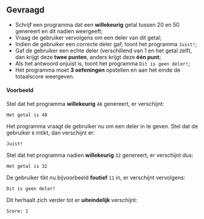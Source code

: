 ## Gevraagd

* Schrijf een programma dat een **willekeurig** getal tussen 20 en 50 genereert en dit nadien weergeeft;
* Vraag de gebruiker vervolgens om een deler van dit getal;
* Indien de gebruiker een correcte deler gaf, toont het programma `Juist!`;
* Gaf de gebruiker een echte deler (verschillend van 1 en het getal zelf), dan krijgt deze **twee punten**, anders krijgt deze **één punt**;
* Als het antwoord onjuist is, toont het programma `Dit is geen deler!`;
* Het programma moet **3 oefeningen** opstellen en aan het einde de totaalscore weergeven.

#### Voorbeeld

Stel dat het programma **willekeurig** `48` genereert, er verschijnt:

```
Het getal is 48
```

Het programma vraagt de gebruiker nu om een deler in te geven. Stel dat de gebruiker `6` intikt, dan verschijnt er:

```
Juist!
```

Stel dat het programma nadien **willekeurig** `32` genereert, er verschijnt dus:

```
Het getal is 32
```

De gebruiker tikt nu bijvoorbeeld **foutief** `11` in, er verschijnt vervolgens:

```
Dit is geen deler!
```

Dit herhaalt zich verder tot er **uiteindelijk** verschijnt:

```
Score: 1
```
